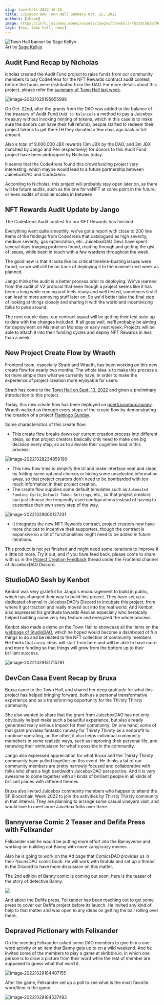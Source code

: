```yaml
---
slug: town-hall-2022-10-25
title: Juicebox DAO Town Hall Summary Oct. 25, 2022
authors: [zhape]
image: https://info.juicebox.money/assets/images/townhall-f6220cb63e79e62f790a0ba4a041c68c.png
tags: [dao, town hall, news]
---
```


![Town Hall banner by Sage Kellyn](townhall.png)  
Art by [Sage Kellyn](https://twitter.com/SageKellyn)

## Audit Fund Recap by Nicholas

icholas created the Audit Fund project to raise funds from our community members to pay Code4rena for the NFT Rewards contract audit contest, before the funds were distributed from the DAO. For more details about this project, please refer the [summary of Town Hall last week](https://info.juicebox.money/blog/2022-10-18-town-hall).

![image-20221026195655998](image-20221026195655998.png)

On Oct. 22nd, after the grants from the DAO was added to the balance of the treasury of Audit Fund (`Add to balance` is a method to pay a Juicebox treasury without invoking minting of tokens, which in this case is to make sure the donors can have their full refund), people started to redeem their project tokens to get the ETH they donated a few days ago back in full amount.

Also a total of 9,000,000 JBX rewards (3m JBX by the DAO, and 3m JBX matched by Jango and Peri respectively) for donors to this Audit Fund project have been airdropped by Nicholas today. 

It seems that the Code4rena found this crowdfunding project  very interesting, which maybe would lead to a future partnership between JuiceboxDAO and Code4rena.

According to Nicholas, this project will probably stay open later on, as there will be future audits, such as  the one for veNFT at some point in the future, or even audits of smaller scales in between. 

## NFT Rewards Audit Update by Jango

The Code4rena Audit contest for our NFT Rewards has finished.  

Everything went quite smoothly, we've got a report with close to 200 line items of the findings from Code4rena that catalogued as high severity, medium severity, gas optimization, etc. JuiceboxDAO Devs have spent several days triaging problems found, reading through and getting the gist of issues, while been in touch with a few wardens throughout the week.

The good new is that it looks like no critical timeline-busting issues were found, so we will still be on track of deploying it to the mainnet next week as planned. 

Jango thinks the audit is a better process prior to deploying. We've learned from the audit of V2 protocol that even though a project seems like it has been a long while coming and feels ready and well tested, sometimes it still can lead to more annoying stuff later on. So we'd better take the final step of looking at things closely and sharing it with the world and incentivizing folks to poke around. 

The next couple days, our contract squad will be getting their test suite up to date with the changes included. If all goes well, we'll probably be aiming for deployment on Mainnet on Monday or early next week. Projects will be able to attach it into their funding cycles and deploy NFT Rewards in less than a week. 

## New Project Create Flow by Wraeth

Frontend team, especially Strath and Wraeth, has been working on this new create flow for nearly two months. The whole idea is to make this process a lot more simple than what we currently have, in order to make the experience of project creation more enjoyable for users. 

Strath has come to the [Town Hall on  Sept. 13, 2022](https://info.juicebox.money/blog/2022-09-13-town-hall) and given a preliminary introduction to this project.  

Today, this new create flow has been deployed on [goerli.juicebox.money](https://goerli.juicebox.money/create). Wraeth walked us through every steps of the create flow by demonstrating the creation of a project [Flamingo Sunday](https://goerli.juicebox.money/v2/p/72).

Some characteristics of this create flow:

- This create flow breaks down our current creation process into different steps, so that project creators basically only need to make one big decision every step, so as to alleviate their cognitive load in this process.

![image-20221028234859190](image-20221028234859190.png)

- This new flow tries to simplify the UI and make interface neat and clean, by folding some optional choices or hiding some unselected information away, so that project creators don't need to be bombarded with too much information in their project creation.
- The create flow supplies some default templates such as `Automated Funding Cycle`, `Default Token Settings`, etc., so that project creators can just choose the frequently used configurations instead of having to customize their own every step of the way. 

![image-20221029000127331](image-20221029000127331.png)

-  It integrates the new NFT Rewards contract, project creators now have more choices to incentive their supporters, though the contract is expansive so a lot of functionalities might need to be added in future iterations.

This product is not yet finished and might need some iterations to improve it a little bit more. Try it out, and if you have feed back, please come to share with us in the [Project Creation Feedback](https://discord.com/channels/775859454780244028/1034595089374257192) thread under the Frontend channel of JuiceboxDAO Discord. 

## StudioDAO Sesh by Kenbot

Kenbot was very grateful for Jango's encouragement to build in public, which has changed their way to build this project. They have set up a dedicated channel in JuiceboxDAO's Discord to incubate this project, from where it got traction and really moved out into the real world. And Kenbot also expressed his gratitude towards Aeolian especially who heroically helped building some very key feature and energized the whole process.

Kenbot also made a demo on the Town Hall to showcase all the items on the [webpage of StudioDAO](https://www.studiodao.xyz/), which he hoped would become a dashboard of fun things to do and be related to the NFT collection of community members. He thinks that crazy ideas will start from here and will be able to have more and more funding so that things will grow from the bottom up to their brilliant success.

![image-20221029131715291](image-20221029131715291.png)

## DevCon Casa Event Recap by Bruxa

Bruxa came to the Town Hall, and shared her deep gratitude for what this project has helped bringing forward, both as a personal transformative experience and as a transforming opportunity for the Thirsty Thirsty community.

She also wanted to share that the grant from JuiceboxDAO has not only obviously helped make such a beautiful experience, but also already generated really serious impact for their community. On one hand, some of that grant provides fantastic runway for Thirsty Thirsty as a nonprofit to continue operating, on the other, it also helps individual community memebers in some realistic ways, such as improving their personal life, and renewing their enthusiasm for what's possible in the community.

Jango also expressed appreciation for what Bruxa and the Thirsty Thirsty community have pulled together on this event. He thinks a lot of our community members are pretty narrowly focused and collaborative with folks who share a high bandwidth JuiceboxDAO perspective. And It is very awesome to come together with all kinds of brilliant people in all kinds of brilliant places with different themes.  

Bruxa also invited Juicebox community members who happen to attend the SF Blockchain Week 2022 to join the activities by Thirsty Thirsty community in that interval. They are planning to arrange some casual vineyard visit, and would love to meet more Juicebox folks over there.

## Bannyverse Comic 2 Teaser and Defifa Press with Felixander

Felixander said he would be putting more effort into the Bannyverse and working on building out Banny with more zany/crazy memes.

Also he is going to work on the Ad page that ComicsDAO provides us in their NounsDAO comic book. He will work with Brutula and set up a thread in the Discord to have more discussion on this matter.

The 2nd edition of Banny comic is coming out soon, here is the teaser of the story of detective Banny.

![](YPMykE9.png)

And about the Defifa press, Felixander has been reaching out to get some press to cover our Defifa project before its launch. He invited any kind of help to that matter and was open to any ideas on getting the ball rolling over there.

## Depraved Pictionary with Felixander

On the meeting Felixander asked some DAO members to give him a one-word activity or an item that Banny gets up to on a wild weekend. And he invited some of the members to play a game at skribble.io, in which one person is to draw a picture from their word while the rest of member are supposed to guess what that word it. 

![image-20221029184407155](image-20221029184407155.png)

After the game, Felixander set up a poll to see what is the most favorite word/item in the game.

![image-20221029184537493](image-20221029184537493.png)
